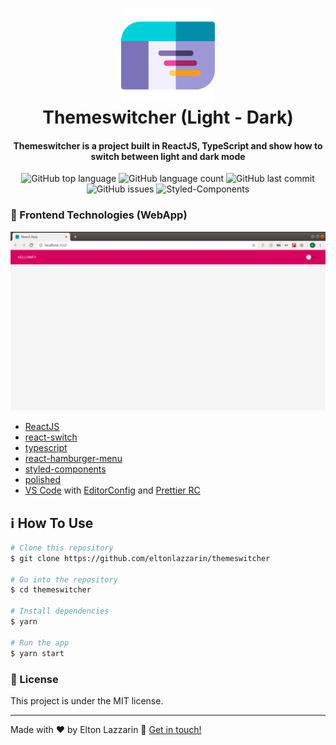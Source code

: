 <h1 align="center">
  <img src="https://github.com/eltonlazzarin/themeswitcher/blob/master/screenshots/theme.svg" alt="Logo" height="150px" width="150px" />
  <br>
  Themeswitcher (Light - Dark)
</h1>

<h4 align="center">
  Themeswitcher is a project built in ReactJS, TypeScript and show how to switch between light and dark mode
</h4>
<p align="center">
  <img alt="GitHub top language" src="https://img.shields.io/github/languages/top/eltonlazzarin/themeswitcher">

  <img alt="GitHub language count" src="https://img.shields.io/github/languages/count/eltonlazzarin/themeswitcher">

  <img alt="GitHub last commit" src="https://img.shields.io/github/last-commit/eltonlazzarin/themeswitcher">

  <img alt="GitHub issues" src="https://img.shields.io/github/issues/eltonlazzarin/themeswitcher">

  <img src="https://img.shields.io/badge/style-%F0%9F%92%85%20styled--components-orange.svg?colorB=daa357&colorA=db748e" alt="Styled-Components">

### :rocket: Frontend Technologies (WebApp)

<p align="center">
<img alt="Light and Dark Mode" src="https://github.com/eltonlazzarin/themeswitcher/blob/master/screenshots/themeswitcher.gif">

- [ReactJS](https://reactjs.org/)
- [react-switch](https://github.com/react-component/switch)
- [typescript](https://github.com/microsoft/TypeScript)
- [react-hamburger-menu](https://github.com/negomi/react-burger-menu)
- [styled-components](https://www.styled-components.com/)
- [polished](https://github.com/styled-components/polished)
- [VS Code](https://code.visualstudio.com) with [EditorConfig](https://marketplace.visualstudio.com/items?itemName=EditorConfig.EditorConfig) and [Prettier RC](https://github.com/prettier/prettier)

## :information_source: How To Use

```bash
# Clone this repository
$ git clone https://github.com/eltonlazzarin/themeswitcher

# Go into the repository
$ cd themeswitcher

# Install dependencies
$ yarn

# Run the app
$ yarn start
```

### :memo: License

This project is under the MIT license.

---

Made with ♥ by Elton Lazzarin :wave: [Get in touch!](https://www.linkedin.com/in/eltonlazzarin/)
